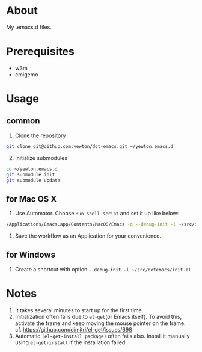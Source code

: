 # About
My .emacs.d files.

# Prerequisites
* w3m
* cmigemo

# Usage
## common
1. Clone the repository  
```bash
git clone git@github.com:yewton/dot-emacs.git ~/yewton.emacs.d
```
2. Initialize submodules  
```bash
cd ~/yewton.emacs.d
git submodule init
git submodule update
```

## for Mac OS X
1. Use Automator. Choose `Run shell script` and set it up like below:  
```bash
/Applications/Emacs.app/Contents/MacOS/Emacs -q --debug-init -l ~/src/dotemacs/init.el &
```
1. Save the workflow as an Application for your convenience.

## for Windows
1. Create a shortcut with option `--debug-init -l ~/src/dotemacs/init.el`

# Notes
1. It takes several minutes to start up for the first time.
1. Initialization often fails due to `el-get`(or Emacs itself).
To avoid this, activate the frame and keep moving the mouse pointer on the frame.  
cf. https://github.com/dimitri/el-get/issues/698
1. Automatic `(el-get-install package)` often fails also.
Install it manually using `el-get-install` if the installation failed.
